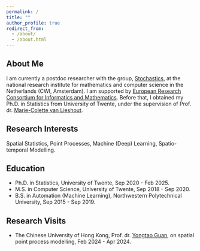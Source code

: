 ```yaml
---
permalink: /
title: ""
author_profile: true
redirect_from: 
  - /about/
  - /about.html
---
```


About Me
------
I am currently a postdoc researcher with the group, [Stochastics](https://www.cwi.nl/en/groups/stochastics/), at the national research institute for mathematics and computer science in the Netherlands (CWI, Amsterdam). I am supported by [European Research Consortium for Informatics and Mathematics](https://www.ercim.eu). Before that, I obtained my Ph.D. in Statistics from University of Twente, under the supervision of Prof. dr. [Marie-Colette van Lieshout](https://homepages.cwi.nl/~colette/).


Research Interests
------
Spatial Statistics, Point Processes, Machine (Deep) Learning, Spatio-temporal Modelling.


Education
------
- Ph.D. in Statistics, University of Twente, Sep 2020 - Feb 2025.
- M.S. in Computer Science, University of Twente, Sep 2018 - Sep 2020.
- B.S. in Automation (Machine Learning), Northwestern Polytechnical University, Sep 2015 - Sep 2019.


Research Visits
------
- The Chinese University of Hong Kong, Prof. dr. [Yongtao Guan](https://sds.cuhk.edu.cn/en/teacher/1038), on spatial point process modelling, Feb 2024 - Apr 2024.

